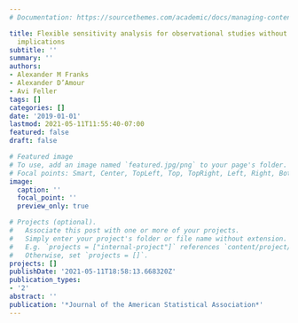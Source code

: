 ```yaml
---
# Documentation: https://sourcethemes.com/academic/docs/managing-content/

title: Flexible sensitivity analysis for observational studies without observable
  implications
subtitle: ''
summary: ''
authors:
- Alexander M Franks
- Alexander D’Amour
- Avi Feller
tags: []
categories: []
date: '2019-01-01'
lastmod: 2021-05-11T11:55:40-07:00
featured: false
draft: false

# Featured image
# To use, add an image named `featured.jpg/png` to your page's folder.
# Focal points: Smart, Center, TopLeft, Top, TopRight, Left, Right, BottomLeft, Bottom, BottomRight.
image:
  caption: ''
  focal_point: ''
  preview_only: true

# Projects (optional).
#   Associate this post with one or more of your projects.
#   Simply enter your project's folder or file name without extension.
#   E.g. `projects = ["internal-project"]` references `content/project/deep-learning/index.md`.
#   Otherwise, set `projects = []`.
projects: []
publishDate: '2021-05-11T18:58:13.668320Z'
publication_types:
- '2'
abstract: ''
publication: '*Journal of the American Statistical Association*'
---
```

